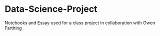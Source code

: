 # Data-Science-Project
Notebooks and Essay used for a class project in collaboration with Owen Farthing 
